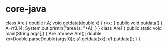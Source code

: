 # core-java
class Are { double r,A; void getdata(double x) { r=x; } public void putdata() { A=r*r*3.14; System.out.println("area is: "+A); } } class Are1 { public static void main(String args[]) { Are a1=new Are(); double xx=Double.parseDouble(args[0]); a1.getdata(xx); a1.putdata(); } }

